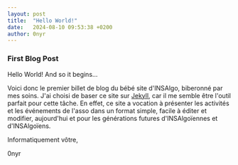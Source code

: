 ```yaml
---
layout: post
title:  "Hello World!"
date:   2024-08-10 09:53:38 +0200
author: 0nyr
---
```


### First Blog Post

Hello World! And so it begins... 

Voici donc le premier billet de blog du bébé site d'INSAlgo, biberonné par mes soins. J'ai choisi de baser ce site sur [Jekyll](https://jekyllrb.com/), car il me semble être l'outil parfait pour cette tâche. En effet, ce site a vocation à présenter les activités et les événements de l'asso dans un format simple, facile à éditer et modifier, aujourd'hui et pour les générations futures d'INSAlgoïennes et d'INSAlgoïens.

Informatiquement vôtre,

0nyr
